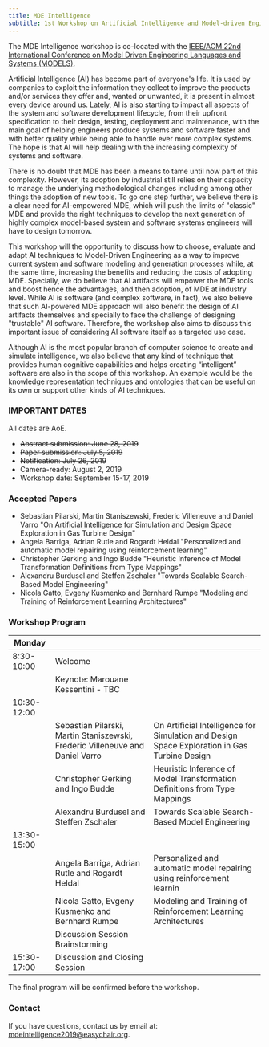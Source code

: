 ```yaml
---
title: MDE Intelligence
subtitle: 1st Workshop on Artificial Intelligence and Model-driven Engineering
---
```


The MDE Intelligence workshop is co-located with the [IEEE/ACM 22nd International Conference on Model Driven Engineering Languages and Systems (MODELS)](http://modelsconference.org/).

Artificial Intelligence (AI) has become part of everyone's life. It is used by companies to exploit the information they collect to improve the products and/or services they offer and, wanted or unwanted, it is present in almost every device around us. Lately, AI is also starting to impact all aspects of the system and software development lifecycle, from their upfront specification to their design, testing, deployment and maintenance, with the main goal of helping engineers produce systems and software faster and with better quality while being able to handle ever more complex systems. The hope is that AI will help dealing with the increasing complexity of systems and software. 

There is no doubt that MDE has been a means to tame until now part of this complexity. However, its adoption by industrial still relies on their capacity to manage the underlying methodological changes including among other things the adoption of new tools. To go one step further, we believe there is a clear need for AI-empowered MDE, which will push the limits of "classic" MDE and provide the right techniques to develop the next generation of highly complex model-based system and software systems engineers will have to design tomorrow. 

This workshop will the opportunity to discuss how to choose, evaluate and adapt AI techniques to Model-Driven Engineering as a way to improve current system and software modeling and generation processes while, at the same time, increasing the benefits and reducing the costs of adopting MDE. Specially, we do believe that AI artifacts will empower the MDE tools and boost hence the advantages, and then adoption, of MDE at industry level. While AI is software (and complex software, in fact), we also believe that such AI-powered MDE approach will also benefit the design of AI artifacts themselves and specially to face the challenge of designing "trustable" AI software. Therefore, the workshop also aims to discuss this important issue of considering AI software itself as a targeted use case. 

Although AI is the most popular branch of computer science to create and simulate intelligence, we also believe that any kind of technique that provides human cognitive capabilities and helps creating “intelligent” software are also in the scope of this workshop. An example would be the knowledge representation techniques and ontologies that can be useful on its own or support other kinds of AI techniques. 

### IMPORTANT DATES

All dates are AoE.

* ~~Abstract submission: June 28, 2019~~
* ~~Paper submission: July 5, 2019~~
* ~~Notification: July 26, 2019~~
* Camera-ready: August 2, 2019
* Workshop date: September 15-17, 2019


### Accepted Papers

* Sebastian Pilarski, Martin Staniszewski, Frederic Villeneuve and Daniel Varro "On Artificial Intelligence for Simulation and Design Space Exploration in Gas Turbine Design"
* Angela Barriga, Adrian Rutle and Rogardt Heldal "Personalized and automatic model repairing using reinforcement learning"
* Christopher Gerking and Ingo Budde "Heuristic Inference of Model Transformation Definitions from Type Mappings"
* Alexandru Burdusel and Steffen Zschaler "Towards Scalable Search-Based Model Engineering"
* Nicola Gatto, Evgeny Kusmenko and Bernhard Rumpe "Modeling and Training of Reinforcement Learning Architectures"


### Workshop Program

| Monday       |                                                                               |                                                                                              |
|--------------|-------------------------------------------------------------------------------|----------------------------------------------------------------------------------------------|
| 8:30-10:00   | Welcome                                                                       |                                                                                              |
|              | Keynote: Marouane Kessentini - TBC                                            |                                                                                              |
|  10:30-12:00 |                                                                               |                                                                                              |
|              | Sebastian Pilarski, Martin Staniszewski, Frederic Villeneuve and Daniel Varro | On Artificial Intelligence for Simulation and Design Space Exploration in Gas Turbine Design |
|              | Christopher Gerking and Ingo Budde                                            | Heuristic Inference of Model Transformation Definitions from Type Mappings                   |
|              | Alexandru Burdusel and Steffen Zschaler                                       | Towards Scalable Search-Based Model Engineering                                              |
| 13:30-15:00  |                                                                               |                                                                                              |
|              | Angela Barriga, Adrian Rutle and Rogardt Heldal                               | Personalized and automatic model repairing using reinforcement learnin                       |
|              | Nicola Gatto, Evgeny Kusmenko and Bernhard Rumpe                              | Modeling and Training of Reinforcement Learning Architectures                                |
|              | Discussion Session Brainstorming                                              |                                                                                              |
| 15:30-17:00  | Discussion and Closing Session                                                |                                                                                              |

The final program will be confirmed before the workshop.

### Contact
If you have questions, contact us by email at: mdeintelligence2019@easychair.org.